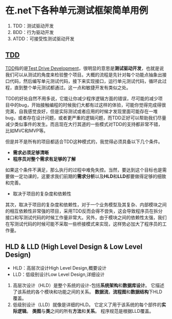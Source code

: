 # 在.net下各种单元测试框架简单用例

1. TDD：测试驱动开发
2. BDD：行为驱动开发
3. ATDD：可接受性测试驱动开发

## [TDD]

[TDD]指的是[Test Drive Development]，很明显的意思是**测试驱动开发**，也就是说我们可以从测试的角度来检验整个项目。大概的流程是先针对每个功能点抽象出接口代码，然后编写单元测试代码，接下来实现接口，运行单元测试代码，循环此过程，直到整个单元测试都通过。这一点和敏捷开发有类似之处。

TDD的好处自然不用多说，它能让你减少程序逻辑方面的错误，尽可能的减少项目中的bug，开始接触编程的时候我们大都有过这样的体验，可能你觉得完成得很完美，自我感觉良好，但是实际测试或者应用的时候才发现里面可能存在一堆bug，或者存在设计问题，或者更严重的逻辑问题，而TDD正好可以帮助我们尽量减少类似事件的发生。而且现在大行其道的一些模式对TDD的支持都非常不错，比如MVC和MVP等。

但是并不是所有的项目都适合TDD这种模式的，我觉得必须具备以下几个条件。

* **需求必须足够清晰**
* **程序员对整个需求有足够的了解**

如果这个条件不满足，那么执行的过程中难免失控。当然，要达到这个目标也是需要做一定功课的，这要求我们前期的**需求分析**以及**HLD**和**LLD**都要做得足够的细致和完善。

* 取决于项目的复杂度和依赖性

其次，取决于项目的复杂度和依赖性，对于一个业务模型及其复杂、内部模块之间的相互依赖性非常强的项目，采用TDD反而会得不尝失，这会导致程序员在拆分接口和写测试代码的时候工作量非常大。另外，由于模块之间的依赖性太强，我们在写测试代码的时候可能不采取一些桥接模式来实现，这样势必加大了程序员的工作量。

## HLD & LLD (High Level Design & Low Level Design)

* HLD：高层次设计High Level Design,概要设计
* LLD：低级别设计Low Level Design,详细设计
1. 高层次设计（HLD）是整个系统的设计-包括**系统架构**和**数据库设计**。 它描述了该系统的各个模块和功能之间的关系。 **数据流**，**流程图**和**数据结构**下HLD覆盖。
2. 低级别设计（LLD）就像是详细的HLD。 它定义了用于该系统的每个部件的**实际逻辑**。 **类图**与**类**之间的所有**方法**和**关系**。 程序规范是根据LLD覆盖。

[TDD]:(https://baike.baidu.com/item/TDD/9064369)
[Test Drive Development]:(https://zh.wikipedia.org/zh-hans/%E6%B5%8B%E8%AF%95%E9%A9%B1%E5%8A%A8%E5%BC%80%E5%8F%91)